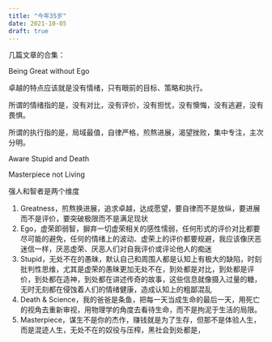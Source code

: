 ```yaml
---
title: "今年35岁"
date: 2021-10-05
draft: true
---
```


几篇文章的合集：

Being Great without Ego

卓越的特点应该就是没有情绪，只有眼前的目标、策略和执行。

所谓的情绪指的是，没有对比，没有评价，没有担忧，没有懊悔，没有逃避，没有畏惧。

所谓的执行指的是，局域最值，自律严格，煎熬进展，渴望挫败，集中专注，主次分明。

Aware Stupid and Death

Masterpiece not Living

强人和智者是两个维度

1. Greatness，煎熬换进展，追求卓越，达成愿望，要自律而不是放纵，要进展而不是评价，要突破极限而不是满足现状
1. Ego，虚荣即弱智，摒弃一切虚荣相关的感性懦弱，任何形式的评价对比都要尽可能的避免，任何的情绪上的波动、虚荣上的评价都要规避，我应该像厌恶迷信一样，厌恶虚荣、厌恶人们对自我评价或评论他人的痴迷
1. Stupid，无处不在的愚昧，默认自己和周围人都是认知上有极大的缺陷，时刻批判性思维，尤其是虚荣的愚昧更加无处不在，到处都是对比，到处都是评价，到处都在造神，到处都在讲述传奇的故事，这些信息就像摄入过量的糖，无时无刻都在侵蚀着人们的情绪健康，造成认知上的粗鄙混乱
1. Death & Science，我的爸爸是条鱼，把每一天当成生命的最后一天，用死亡的视角去重新审视，用物理学的角度去看待生命，而不是拘泥于生活的局限。
1. Masterpiece，谋生不是你的杰作，赚钱就是为了生存，但那不是体验人生，而是混迹人生，无处不在的奴役与压榨，黑社会到处都是，